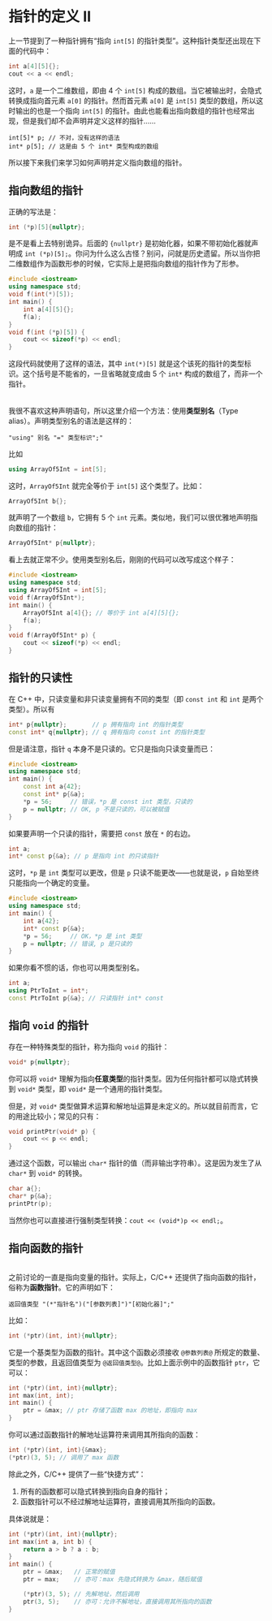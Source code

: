 # 指针的定义 Ⅱ

上一节提到了一种指针拥有“指向 `int[5]` 的指针类型”。这种指针类型还出现在下面的代码中：
```cpp
int a[4][5]{};
cout << a << endl;
```
这时，`a` 是一个二维数组，即由 4 个 `int[5]` 构成的数组。当它被输出时，会隐式转换成指向首元素 `a[0]` 的指针。然而首元素 `a[0]` 是 `int[5]` 类型的数组，所以这时输出的也是一个指向 `int[5]` 的指针。由此也能看出指向数组的指针也经常出现，但是我们却不会声明并定义这样的指针……
```
int[5]* p; // 不对，没有这样的语法
int* p[5]; // 这是由 5 个 int* 类型构成的数组
```
所以接下来我们来学习如何声明并定义指向数组的指针。

## 指向数组的指针

正确的写法是：
```cpp
int (*p)[5]{nullptr};
```

是不是看上去特别诡异。后面的 `{nullptr}` 是初始化器，如果不带初始化器就声明成 `int (*p)[5];`。你问为什么这么古怪？别问，问就是历史遗留。所以当你把二维数组作为函数形参的时候，它实际上是把指向数组的指针作为了形参。

```cpp codemo
#include <iostream>
using namespace std;
void f(int(*)[5]);
int main() {
    int a[4][5]{};
    f(a);
}
void f(int (*p)[5]) {
    cout << sizeof(*p) << endl;
}
```
这段代码就使用了这样的语法，其中 `int(*)[5]` 就是这个该死的指针的类型标识。这个括号是不能省的，一旦省略就变成由 5 个 `int*` 构成的数组了，而非一个指针。

<h6 id="idx_类型别名"></h6>

我很不喜欢这种声明语句，所以这里介绍一个方法：使用**类型别名**（Type alias）。声明类型别名的语法是这样的：
```sdsc
"using" 别名 "=" 类型标识";"
```
比如
```cpp
using ArrayOf5Int = int[5];
```
这时，`ArrayOf5Int` 就完全等价于 `int[5]` 这个类型了。比如：
```cpp
ArrayOf5Int b{};
```
就声明了一个数组 `b`，它拥有 5 个 `int` 元素。类似地，我们可以很优雅地声明指向数组的指针：
```cpp
ArrayOf5Int* p{nullptr};
```

看上去就正常不少。使用类型别名后，刚刚的代码可以改写成这个样子：
```cpp codemo
#include <iostream>
using namespace std;
using ArrayOf5Int = int[5];
void f(ArrayOf5Int*);
int main() {
    ArrayOf5Int a[4]{}; // 等价于 int a[4][5]{};
    f(a);
}
void f(ArrayOf5Int* p) {
    cout << sizeof(*p) << endl;
}
```

## 指针的只读性

在 C++ 中，只读变量和非只读变量拥有不同的类型（即 `const int` 和 `int` 是两个类型）。所以有
```cpp
int* p{nullptr};       // p 拥有指向 int 的指针类型
const int* q{nullptr}; // q 拥有指向 const int 的指针类型
```
但是请注意，指针 `q` 本身不是只读的。它只是指向只读变量而已：
```cpp codemo(show)
#include <iostream>
using namespace std;
int main() {
    const int a{42};
    const int* p{&a};
    *p = 56;     // 错误，*p 是 const int 类型，只读的
    p = nullptr; // OK, p 不是只读的，可以被赋值
}
```

如果要声明一个只读的指针，需要把 `const` 放在 `*` 的右边。
```cpp
int a;
int* const p{&a}; // p 是指向 int 的只读指针
```
这时，`*p` 是 `int` 类型可以更改，但是 `p` 只读不能更改——也就是说，`p` 自始至终只能指向一个确定的变量。
```cpp codemo(show)
#include <iostream>
using namespace std;
int main() {
    int a{42};
    int* const p{&a};
    *p = 56;     // OK，*p 是 int 类型
    p = nullptr; // 错误, p 是只读的
}
```

如果你看不惯的话，你也可以用类型别名。
```cpp
int a;
using PtrToInt = int*;
const PtrToInt p{&a}; // 只读指针 int* const
```

## 指向 `void` 的指针

存在一种特殊类型的指针，称为指向 `void` 的指针：
```cpp
void* p{nullptr};
```
你可以将 `void*` 理解为指向**任意类型**的指针类型。因为任何指针都可以隐式转换到 `void*` 类型，即 `void*` 是一个通用的指针类型。

但是，对 `void*` 类型做算术运算和解地址运算是未定义的。所以就目前而言，它的用途比较小；常见的只有：
```cpp
void printPtr(void* p) {
    cout << p << endl;
}
```
通过这个函数，可以输出 `char*` 指针的值（而非输出字符串）。这是因为发生了从 `char*` 到 `void*` 的转换。
```cpp
char a{};
char* p{&a};
printPtr(p);
```
当然你也可以直接进行强制类型转换：`cout << (void*)p << endl;`。

## 指向函数的指针

<h6 id="idx_函数指针"></h6>

之前讨论的一直是指向变量的指针。实际上，C/C++ 还提供了指向函数的指针，俗称为**函数指针**。它的声明如下：
```sdsc
返回值类型 "(*"指针名")("[参数列表]")"[初始化器]";"
```
比如：
```cpp
int (*ptr)(int, int){nullptr};
```
它是一个基类型为函数的指针。其中这个函数必须接收 `@参数列表@` 所规定的数量、类型的参数，且返回值类型为 `@返回值类型@`。比如上面示例中的函数指针 `ptr`，它可以：
```cpp
int (*ptr)(int, int){nullptr};
int max(int, int);
int main() {
    ptr = &max; // ptr 存储了函数 max 的地址，即指向 max
}
```
你可以通过函数指针的解地址运算符来调用其所指向的函数：
```cpp
int (*ptr)(int, int){&max};
(*ptr)(3, 5); // 调用了 max 函数
```

除此之外，C/C++ 提供了一些“快捷方式”：
1. 所有的函数都可以隐式转换到指向自身的指针；
2. 函数指针可以不经过解地址运算符，直接调用其所指向的函数。

具体说就是：
```cpp codemo(show)
int (*ptr)(int, int){nullptr};
int max(int a, int b) {
    return a > b ? a : b;
}
int main() {
    ptr = &max;   // 正常的赋值
    ptr = max;    // 亦可：max 先隐式转换为 &max，随后赋值

    (*ptr)(3, 5); // 先解地址，然后调用
    ptr(3, 5);    // 亦可：允许不解地址，直接调用其所指向的函数
}
```
